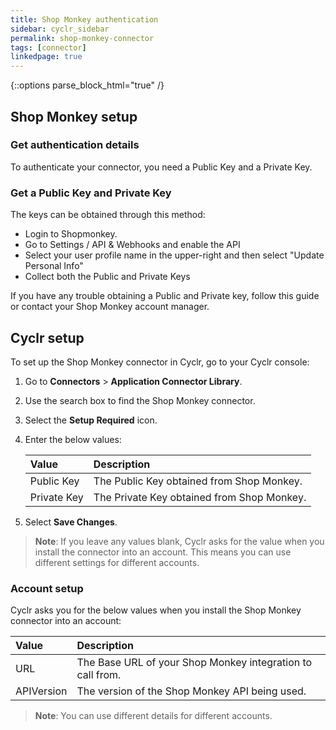 ```yaml
---
title: Shop Monkey authentication
sidebar: cyclr_sidebar
permalink: shop-monkey-connector
tags: [connector]
linkedpage: true
---
```

{::options parse_block_html="true" /}
<section class="card">

## Shop Monkey setup


### Get authentication details

To authenticate your connector, you need a Public Key and a Private Key. 

### Get a Public Key and Private Key

The keys can be obtained through this method:

- Login to Shopmonkey.
- Go to Settings / API & Webhooks and enable the API
- Select your user profile name in the upper-right and then select "Update Personal Info"
- Collect both the Public and Private Keys

If you have any trouble obtaining a Public and Private key, follow this guide or contact your Shop Monkey account manager.

</section>

<section class="card">

## Cyclr setup

To set up the Shop Monkey connector in Cyclr, go to your Cyclr console:

1. Go to **Connectors** > **Application Connector Library**.

2. Use the search box to find the Shop Monkey connector.

3. Select the **Setup Required** icon.

4. Enter the below values:

   | **Value**   | **Description**                            |
   | :---------- | :----------------------------------------- |
   | Public Key  | The Public Key obtained from Shop Monkey.  |
   | Private Key | The Private Key obtained from Shop Monkey. |
   
5. Select **Save Changes**.

> **Note**: If you leave any values blank, Cyclr asks for the value when you install the connector into an account. This means you can use different settings for different accounts.


### Account setup

Cyclr asks you for the below values when you install the Shop Monkey connector into an account:

| **Value**  | **Description**                                            |
| :--------- | :--------------------------------------------------------- |
| URL        | The Base URL of your Shop Monkey integration to call from. |
| APIVersion | The version of the Shop Monkey API being used.             |

> **Note**: You can use different details for different accounts.

</section>
